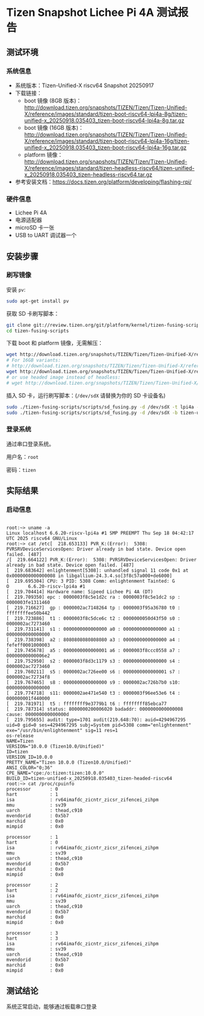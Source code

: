 # Tizen Snapshot Lichee Pi 4A 测试报告

## 测试环境

### 系统信息

- 系统版本：Tizen-Unified-X riscv64 Snapshot 20250917
- 下载链接：
  - boot 镜像 (8GB 版本)：http://download.tizen.org/snapshots/TIZEN/Tizen/Tizen-Unified-X/reference/images/standard/tizen-boot-riscv64-lpi4a-8g/tizen-unified-x_20250918.035403_tizen-boot-riscv64-lpi4a-8g.tar.gz
  - boot 镜像 (16GB 版本)：http://download.tizen.org/snapshots/TIZEN/Tizen/Tizen-Unified-X/reference/images/standard/tizen-boot-riscv64-lpi4a-16g/tizen-unified-x_20250918.035403_tizen-boot-riscv64-lpi4a-16g.tar.gz
  - platform 镜像：http://download.tizen.org/snapshots/TIZEN/Tizen/Tizen-Unified-X/reference/images/standard/tizen-headless-riscv64/tizen-unified-x_20250918.035403_tizen-headless-riscv64.tar.gz
- 参考安装文档：https://docs.tizen.org/platform/developing/flashing-rpi/

### 硬件信息

- Lichee Pi 4A
- 电源适配器
- microSD 卡一张
- USB to UART 调试器一个

## 安装步骤

### 刷写镜像

安装 `pv`:

```bash
sudo apt-get install pv
```

获取 SD 卡刷写脚本：

```bash
git clone git://review.tizen.org/git/platform/kernel/tizen-fusing-scripts -b tizen
cd tizen-fusing-scripts
```

下载 boot 和 platform 镜像，无需解压：

```bash
wget http://download.tizen.org/snapshots/TIZEN/Tizen/Tizen-Unified-X/reference/images/standard/tizen-boot-riscv64-lpi4a-8g/tizen-unified-x_20250918.035403_tizen-boot-riscv64-lpi4a-8g.tar.gz
# For 16GB variants:
# http://download.tizen.org/snapshots/TIZEN/Tizen/Tizen-Unified-X/reference/images/standard/tizen-boot-riscv64-lpi4a-16g/tizen-unified-x_20250918.035403_tizen-boot-riscv64-lpi4a-16g.tar.gz
wget http://download.tizen.org/snapshots/TIZEN/Tizen/Tizen-Unified-X/reference/images/standard/tizen-headless-riscv64/tizen-unified-x_20250918.035403_tizen-headless-riscv64.tar.gz
# or use headed image instead of headless:
# wget http://download.tizen.org/snapshots/TIZEN/Tizen/Tizen-Unified-X/reference/images/standard/tizen-headed-riscv64/tizen-unified-x_20250918.035403_tizen-headed-riscv64.tar.gz

```

插入 SD 卡，运行刷写脚本：(`/dev/sdX` 请替换为你的 SD 卡设备名)
```bash
sudo ./tizen-fusing-scripts/scripts/sd_fusing.py -d /dev/sdX -t lpi4a --format
sudo ./tizen-fusing-scripts/scripts/sd_fusing.py -d /dev/sdX -b tizen-unified-x_20250918.035403_tizen-boot-riscv64-lpi4a-8g.tar.gz  tizen-unified-x_20250917.211322_tizen-headless-riscv64.tar.gz  -t lpi4a
```

### 登录系统

通过串口登录系统。

用户名：`root`

密码：`tizen`

## 实际结果

### 启动信息

```log

root:~> uname -a
Linux localhost 6.6.20-riscv-lpi4a #1 SMP PREEMPT Thu Sep 18 04:42:17 UTC 2025 riscv64 GNU/Linux
root:~> cat /etc[  218.653133] PVR_K:(Error):  5308: PVRSRVDeviceServicesOpen: Driver already in bad state. Device open failed. [487]
/[  219.664122] PVR_K:(Error):  5308: PVRSRVDeviceServicesOpen: Driver already in bad state. Device open failed. [487]
[  219.683642] enlightenment[5308]: unhandled signal 11 code 0x1 at 0x0000000000000008 in libgallium-24.3.4.so[3f8c57a000+de6000]
[  219.695304] CPU: 3 PID: 5308 Comm: enlightenment Tainted: G           O       6.6.20-riscv-lpi4a #1
[  219.704414] Hardware name: Sipeed Lichee Pi 4A (DT)
[  219.709350] epc : 0000003f8c5e1d2c ra : 0000003f8c5e1dc2 sp : 0000003fe1311460
[  219.716627]  gp : 0000002ac7148264 tp : 0000003f95a36780 t0 : ffffffffee50b442
[  219.723886]  t1 : 0000003f8c5dce6c t2 : 0000000050d43f50 s0 : 0000002ac7273460
[  219.731141]  s1 : 0000000000000000 a0 : 0000000000000000 a1 : 0000000000000000
[  219.738398]  a2 : 8080808080808080 a3 : 0000000000000000 a4 : fefeff0001000003
[  219.745678]  a5 : 0000000000000001 a6 : 0000003f8ccc0558 a7 : 00000000000006e2
[  219.752950]  s2 : 0000003f8d3c1179 s3 : 0000000000000000 s4 : 0000002ac7273460
[  219.760211]  s5 : 0000002ac726ee00 s6 : 0000000000000001 s7 : 0000002ac72734f8
[  219.767465]  s8 : 0000000000000000 s9 : 0000002ac726b7b0 s10: 0000000000000000
[  219.774718]  s11: 0000002ae471e540 t3 : 0000003f96ee53e6 t4 : 000000001f440000
[  219.781971]  t5 : ffffffff9e3779b1 t6 : ffffffff85ebca77
[  219.787314] status: 8000000200006020 badaddr: 0000000000000008 cause: 000000000000000d
[  219.795655] audit: type=1701 audit(219.648:70): auid=4294967295 uid=0 gid=0 ses=4294967295 subj=System pid=5308 comm="enlightenment" exe="/usr/bin/enlightenment" sig=11 res=1
os-release
NAME=Tizen
VERSION="10.0.0 (Tizen10.0/Unified)"
ID=tizen
VERSION_ID=10.0.0
PRETTY_NAME="Tizen 10.0.0 (Tizen10.0/Unified)"
ANSI_COLOR="0;36"
CPE_NAME="cpe:/o:tizen:tizen:10.0.0"
BUILD_ID=tizen-unified-x_20250918.035403_tizen-headed-riscv64
root:~> cat /proc/cpuinfo
processor       : 0
hart            : 1
isa             : rv64imafdc_zicntr_zicsr_zifencei_zihpm
mmu             : sv39
uarch           : thead,c910
mvendorid       : 0x5b7
marchid         : 0x0
mimpid          : 0x0

processor       : 1
hart            : 0
isa             : rv64imafdc_zicntr_zicsr_zifencei_zihpm
mmu             : sv39
uarch           : thead,c910
mvendorid       : 0x5b7
marchid         : 0x0
mimpid          : 0x0

processor       : 2
hart            : 2
isa             : rv64imafdc_zicntr_zicsr_zifencei_zihpm
mmu             : sv39
uarch           : thead,c910
mvendorid       : 0x5b7
marchid         : 0x0
mimpid          : 0x0

processor       : 3
hart            : 3
isa             : rv64imafdc_zicntr_zicsr_zifencei_zihpm
mmu             : sv39
uarch           : thead,c910
mvendorid       : 0x5b7
marchid         : 0x0
mimpid          : 0x0

```

## 测试结论

系统正常启动，能够通过板载串口登录
